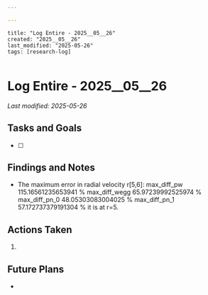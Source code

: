 ```yaml
---

---
```

```
title: "Log Entire - 2025__05__26"
created: "2025__05__26"
last_modified: "2025-05-26"
tags: [research-log]
 
```



# Log Entire - 2025__05__26  
_Last modified: 2025-05-26_

## Tasks and Goals
- [ ] 

## Findings and Notes
- The maximum error in radial velocity r[5,6]:
max_diff_pw 115.16561235653941 %
max_diff_wegg 65.97239992525974 %
max_diff_pn_0 48.05303083004025 %
max_diff_pn_1 57.172737379191304 %
it is at r=5.
## Actions Taken
1. 

## Future Plans
- 
